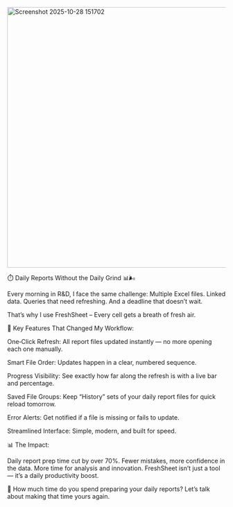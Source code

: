 <img width="647" height="601" alt="Screenshot 2025-10-28 151702" src="https://github.com/user-attachments/assets/4eadd570-bebf-44eb-8d75-4eea64906bc3" />



⏱️ Daily Reports Without the Daily Grind 📊🌬️

Every morning in R&D, I face the same challenge:
Multiple Excel files. Linked data. Queries that need refreshing.
And a deadline that doesn’t wait.

That’s why I use FreshSheet – Every cell gets a breath of fresh air.

🔹 Key Features That Changed My Workflow:

One‑Click Refresh: All report files updated instantly — no more opening each one manually.

Smart File Order: Updates happen in a clear, numbered sequence.

Progress Visibility: See exactly how far along the refresh is with a live bar and percentage.

Saved File Groups: Keep “History” sets of your daily report files for quick reload tomorrow.

Error Alerts: Get notified if a file is missing or fails to update.

Streamlined Interface: Simple, modern, and built for speed.

📊 The Impact:

Daily report prep time cut by over 70%.
Fewer mistakes, more confidence in the data.
More time for analysis and innovation.
FreshSheet isn’t just a tool — it’s a daily productivity boost.

💬 How much time do you spend preparing your daily reports?
Let’s talk about making that time yours again.
